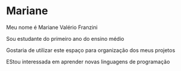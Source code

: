 # Mariane

Meu nome é Mariane Valério Franzini

Sou estudante do primeiro ano do ensino médio

Gostaria de utilizar este espaço para organização dos meus projetos 

EStou interessada em aprender novas linguagens de programação 

